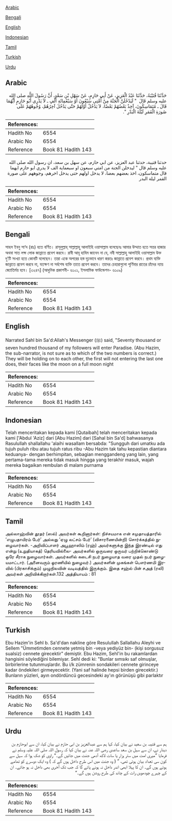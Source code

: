 [Arabic](#arabic)

[Bengali](#bengali)

[English](#english)

[Indonesian](#indonesian)

[Tamil](#tamil)

[Turkish](#turkish)

[Urdu](#urdu)

## Arabic


<div dir="rtl" lang="ar" style={{fontSize:'larger',backgroundColor:'#f8f9fa',padding:20}}>
حَدَّثَنَا قُتَيْبَةُ، حَدَّثَنَا عَبْدُ الْعَزِيزِ، عَنْ أَبِي حَازِمٍ، عَنْ سَهْلِ بْنِ سَعْدٍ، أَنَّ رَسُولَ اللَّهِ صلى الله عليه وسلم قَالَ ‏ "‏ لَيَدْخُلَنَّ الْجَنَّةَ مِنْ أُمَّتِي سَبْعُونَ أَوْ سَبْعُمِائَةِ أَلْفٍ ـ لاَ يَدْرِي أَبُو حَازِمٍ أَيُّهُمَا قَالَ ـ مُتَمَاسِكُونَ، آخِذٌ بَعْضُهُمْ بَعْضًا، لاَ يَدْخُلُ أَوَّلُهُمْ حَتَّى يَدْخُلَ آخِرُهُمْ، وُجُوهُهُمْ عَلَى صُورَةِ الْقَمَرِ لَيْلَةَ الْبَدْرِ ‏"‏‏.‏
</div>
<div style={{backgroundColor:'#f8f9fa',padding:20, marginBottom: 10}}><table> <thead> <tr> <th>References:</th> <th></th> </tr> </thead> <tbody><tr><td>Hadith No</td><td>6554</td></tr><tr><td>Arabic No</td><td>6554</td></tr><tr><td>Reference</td><td>Book 81 Hadith 143</td></tr></tbody></table></div>


<div dir="rtl" lang="ar" style={{fontSize:'larger',backgroundColor:'#f8f9fa',padding:20}}>
حدثنا قتيبة، حدثنا عبد العزيز، عن ابي حازم، عن سهل بن سعد، ان رسول الله صلى الله عليه وسلم قال " ليدخلن الجنة من امتي سبعون او سبعماية الف لا يدري ابو حازم ايهما قال متماسكون، اخذ بعضهم بعضا، لا يدخل اولهم حتى يدخل اخرهم، وجوههم على صورة القمر ليلة البدر
</div>
<div style={{backgroundColor:'#f8f9fa',padding:20, marginBottom: 10}}><table> <thead> <tr> <th>References:</th> <th></th> </tr> </thead> <tbody><tr><td>Hadith No</td><td>6554</td></tr><tr><td>Arabic No</td><td>6554</td></tr><tr><td>Reference</td><td>Book 81 Hadith 143</td></tr></tbody></table></div>

## Bengali


<div dir="ltr" lang="bn" style={{fontSize:'larger',backgroundColor:'#f8f9fa',padding:20}}>
সাহল ইবনু সা‘দ (রাঃ) হতে বর্ণিত। রাসূলুল্লাহ্ সাল্লাল্লাহু আলাইহি ওয়াসাল্লাম বলেছেনঃ আমার উম্মাত হতে সত্তর হাজার অথবা সাত লক্ষ লোক জান্নাতে প্রবেশ করবে। রাবী আবূ হাযিম জানেন না যে, নবী সাল্লাল্লাহু আলাইহি ওয়াসাল্লাম উক্ত দু’টি সংখ্যা হতে কোনটি বলেছেন। তারা একে অপরের হস্ত দৃঢ়ভাবে ধারণ করতঃ জান্নাতে প্রবেশ করবে। প্রথম ব্যক্তি জান্নাতে প্রবেশ করবে না, যতক্ষণ না সর্বশেষ ব্যক্তি তাতে প্রবেশ করবে। তাদের চেহারাগুলো পূর্ণিমার রাতের চাঁদের ন্যায় জ্যোতির্ময় হবে। [৩২৪৭] (আধুনিক প্রকাশনী- ৬১০১, ইসলামিক ফাউন্ডেশন- ৬১০৯)
</div>
<div style={{backgroundColor:'#f8f9fa',padding:20, marginBottom: 10}}><table> <thead> <tr> <th>References:</th> <th></th> </tr> </thead> <tbody><tr><td>Hadith No</td><td>6554</td></tr><tr><td>Arabic No</td><td>6554</td></tr><tr><td>Reference</td><td>Book 81 Hadith 143</td></tr></tbody></table></div>

## English


<div dir="ltr" lang="en" style={{fontSize:'larger',backgroundColor:'#f8f9fa',padding:20}}>
Narrated Sahl bin Sa'd:Allah's Messenger (ﷺ) said, "Seventy thousand or seven hundred thousand of my followers will enter Paradise. (Abu Hazim, the sub-narrator, is not sure as to which of the two numbers is correct.) They will be holding on to each other, the first will not entering the last one does, their faces like the moon on a full moon night
</div>
<div style={{backgroundColor:'#f8f9fa',padding:20, marginBottom: 10}}><table> <thead> <tr> <th>References:</th> <th></th> </tr> </thead> <tbody><tr><td>Hadith No</td><td>6554</td></tr><tr><td>Arabic No</td><td>6554</td></tr><tr><td>Reference</td><td>Book 81 Hadith 143</td></tr></tbody></table></div>

## Indonesian


<div dir="ltr" lang="id" style={{fontSize:'larger',backgroundColor:'#f8f9fa',padding:20}}>
Telah menceritakan kepada kami [Qutaibah] telah menceritakan kepada kami ['Abdul 'Aziz] dari [Abu Hazim] dari [Sahal bin Sa'd] bahwasanya Rasulullah shallallahu 'alaihi wasallam bersabda: "Sungguh dari umatku ada tujuh puluh ribu atau tujuh ratus ribu -Abu Hazim tak tahu kepastian diantara keduanya- dengan berhimpitan, sebagian menggandeng yang lain, yang pertama-tama mereka tidak masuk hingga yang terakhir masuk, wajah mereka bagaikan rembulan di malam purnama
</div>
<div style={{backgroundColor:'#f8f9fa',padding:20, marginBottom: 10}}><table> <thead> <tr> <th>References:</th> <th></th> </tr> </thead> <tbody><tr><td>Hadith No</td><td>6554</td></tr><tr><td>Arabic No</td><td>6554</td></tr><tr><td>Reference</td><td>Book 81 Hadith 143</td></tr></tbody></table></div>

## Tamil


<div dir="ltr" lang="ta" style={{fontSize:'larger',backgroundColor:'#f8f9fa',padding:20}}>
அல்லாஹ்வின் தூதர் (ஸல்) அவர்கள் கூறினார்கள்: நிச்சயமாக என் சமுதாயத்தாரில் ‘எழுபதாயிரம் பேர்’ அல்லது ‘ஏழு லட்சம் பேர்’ (விசாரணையின்றி) சொர்க்கத்தில் நுழைவார்கள். -அறிவிப்பாளர் அபூஹாஸிம் (ரஹ்) அவர்களுக்கு இந்த இரண்டில் எது என்று (உறுதியாகத்) தெரியவில்லை- அவர்களில் ஒருவரை ஒருவர் பற்றிக்கொண்டு ஒரே சீராக நுழைவார்கள். அவர்களில் கடைசி நபர் நுழையாத வரை முதல் நபர் நுழையமாட்டார். (அனைவரும் ஓரணியில் நுழைவர்.) அவர்களின் முகங்கள் பௌர்ணமி இரவில் (பிரகாசிக்கும்) முழுநிலவின் வடிவத்தில் இருக்கும். இதை சஹ்ல் பின் சஅத் (ரலி) அவர்கள் அறிவிக்கிறார்கள்.132 அத்தியாயம் : 81
</div>
<div style={{backgroundColor:'#f8f9fa',padding:20, marginBottom: 10}}><table> <thead> <tr> <th>References:</th> <th></th> </tr> </thead> <tbody><tr><td>Hadith No</td><td>6554</td></tr><tr><td>Arabic No</td><td>6554</td></tr><tr><td>Reference</td><td>Book 81 Hadith 143</td></tr></tbody></table></div>

## Turkish


<div dir="ltr" lang="tr" style={{fontSize:'larger',backgroundColor:'#f8f9fa',padding:20}}>
Ebu Hazim'in Sehl b. Sa'd'dan nakline göre Resulullah Sallallahu Aleyhi ve Sellem "Ümmetimden cennete yetmiş bin -veya yediyüz bin- (kişi sorgusuz sualsiz) cennete girecektir" demiştir. Ebu Hazim, Sehl'in bu rakamlardan hangisini söylediğini bilemiyar. Sehl dedi ki: "Bunlar sımsıkı saf olmuşlar, birbirlerine tutunmuşlardır. Bu i/k zümrenin sondakileri cennete girinceye kadar öndekileri girmeyecektir. (Yani saf halinde hepsi birden girecektir.) Bunların yüzleri, ayın ondördüncü gecesindeki ay'ın görünüşü gibi parlaktır
</div>
<div style={{backgroundColor:'#f8f9fa',padding:20, marginBottom: 10}}><table> <thead> <tr> <th>References:</th> <th></th> </tr> </thead> <tbody><tr><td>Hadith No</td><td>6554</td></tr><tr><td>Arabic No</td><td>6554</td></tr><tr><td>Reference</td><td>Book 81 Hadith 143</td></tr></tbody></table></div>

## Urdu


<div dir="rtl" lang="ur" style={{fontSize:'larger',backgroundColor:'#f8f9fa',padding:20}}>
ہم سے قتیبہ بن سعید نے بیان کیا، کہا ہم سے عبدالعزیز بن ابی حازم نے بیان کیا، ان سے ابوحازم بن دینار نے، ان سے سہل بن سعد ساعدی رضی اللہ عنہ نے بیان کیا کہ رسول اللہ صلی اللہ علیہ وسلم نے فرمایا ”میری امت میں ستر ہزار یا سات لاکھ آدمی جنت میں جائیں گے۔“ راوی کو شک ہوا کہ سہل سے کون سی تعداد بیان ہوئی تھی، ” ( وہ جنت میں اس طرح داخل ہوں گے کہ ) وہ ایک دوسرے کو تھامے ہوئے ہوں گے۔ ان کا پہلا ابھی اندر داخل نہ ہونے پائے گا کہ جب تک آخری بھی داخل نہ ہو جائے۔ ان کے چہرے چودھویں رات کے چاند کی طرح روشن ہوں گے۔“
</div>
<div style={{backgroundColor:'#f8f9fa',padding:20, marginBottom: 10}}><table> <thead> <tr> <th>References:</th> <th></th> </tr> </thead> <tbody><tr><td>Hadith No</td><td>6554</td></tr><tr><td>Arabic No</td><td>6554</td></tr><tr><td>Reference</td><td>Book 81 Hadith 143</td></tr></tbody></table></div>